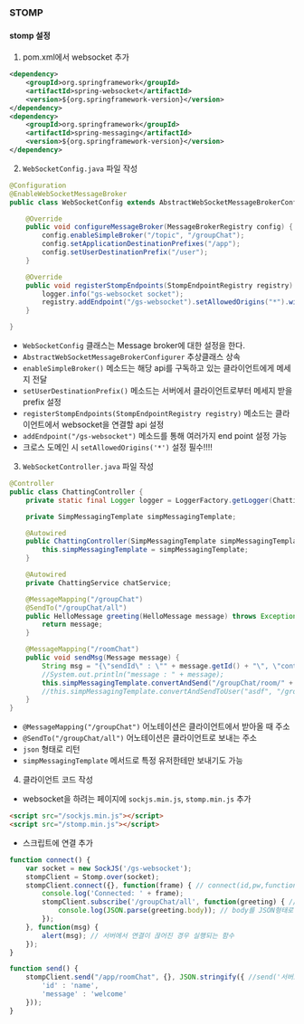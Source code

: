 ### STOMP
#### stomp 설정
1. pom.xml에서 websocket 추가
```xml
<dependency>
	<groupId>org.springframework</groupId>
	<artifactId>spring-websocket</artifactId>
	<version>${org.springframework-version}</version>
</dependency>
<dependency>
	<groupId>org.springframework</groupId>
	<artifactId>spring-messaging</artifactId>
	<version>${org.springframework-version}</version>
</dependency>
```
2. `WebSocketConfig.java` 파일 작성
```java
@Configuration
@EnableWebSocketMessageBroker
public class WebSocketConfig extends AbstractWebSocketMessageBrokerConfigurer {

	@Override
	public void configureMessageBroker(MessageBrokerRegistry config) {
		config.enableSimpleBroker("/topic", "/groupChat");
		config.setApplicationDestinationPrefixes("/app");
		config.setUserDestinationPrefix("/user");
	}

	@Override
	public void registerStompEndpoints(StompEndpointRegistry registry) {
		logger.info("gs-websocket socket");
		registry.addEndpoint("/gs-websocket").setAllowedOrigins("*").withSockJS();
	}

}
```    
* `WebSocketConfig` 클래스는 Message broker에 대한 설정을 한다.
* `AbstractWebSocketMessageBrokerConfigurer` 추상클래스 상속
* `enableSimpleBroker()` 메소드는 해당 api를 구독하고 있는 클라이언트에게 메세지 전달
* `setUserDestinationPrefix()` 메소드는 서버에서 클라이언트로부터 메세지 받을 prefix 설정
* `registerStompEndpoints(StompEndpointRegistry registry)` 메소드는 클라이언트에서 websocket을 연결할 api 설정
* `addEndpoint("/gs-websocket")` 메소드를 통해 여러가지 end point 설정 가능
* 크로스 도메인 시 `setAllowedOrigins('*')` 설정 필수!!!!

3. `WebSocketController.java` 파일 작성
```java
@Controller
public class ChattingController {
	private static final Logger logger = LoggerFactory.getLogger(ChattingController.class);

	private SimpMessagingTemplate simpMessagingTemplate;

	@Autowired
	public ChattingController(SimpMessagingTemplate simpMessagingTemplate) {
		this.simpMessagingTemplate = simpMessagingTemplate;
	}

	@Autowired
	private ChattingService chatService;

	@MessageMapping("/groupChat")
	@SendTo("/groupChat/all")
	public HelloMessage greeting(HelloMessage message) throws Exception {
		return message;
	}

	@MessageMapping("/roomChat")
	public void sendMsg(Message message) {
		String msg = "{\"sendId\" : \"" + message.getId() + "\", \"content\" : \"" + message.getMessage() + "\"}";
		//System.out.println("message : " + message);
		this.simpMessagingTemplate.convertAndSend("/groupChat/room/" + message.getRoomName(), msg);
		//this.simpMessagingTemplate.convertAndSendToUser("asdf", "/groupChat/room/enter", "asdaf");
	}
}
```
* `@MessageMapping("/groupChat")` 어노테이션은 클라이언트에서 받아올 때 주소
* `@SendTo("/groupChat/all")` 어노테이션은 클라이언트로 보내는 주소
* `json` 형태로 리턴
*  `simpMessagingTemplate` 메서드로 특정 유저한테만 보내기도 가능

4. 클라이언트 코드 작성
* websocket을 하려는 페이지에 `sockjs.min.js`, `stomp.min.js` 추가
```html
<script src="/sockjs.min.js"></script>
<script src="/stomp.min.js"></script>
```
* 스크립트에 연결 추가
```javascript
function connect() {
	var socket = new SockJS('/gs-websocket');
	stompClient = Stomp.over(socket);
	stompClient.connect({}, function(frame) { // connect(id,pw,function(), error)
		console.log('Connected: ' + frame);
		stompClient.subscribe('/groupChat/all', function(greeting) { // subscribe(메세지 받는 주소, 함수)
			console.log(JSON.parse(greeting.body)); // body를 JSON형태로 변환
		});
	}, function(msg) {
		alert(msg); // 서버에서 연결이 끊어진 경우 실행되는 함수
	});
}

function send() {
	stompClient.send("/app/roomChat", {}, JSON.stringify({ //send('서버로 보내는 주소', 데이터(json))
		'id' : 'name',
		'message' : 'welcome'
	}));
}
```
